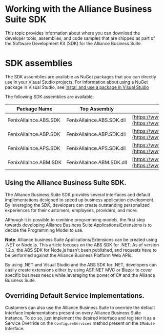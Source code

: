 # Working with the Alliance Business Suite SDK

This topic provides information about where you can download the developer tools, assemblies, and code samples that are shipped as part of the Software Development Kit (SDK) for the Alliance Business Suite.



# SDK assemblies
The SDK assemblies are available as NuGet packages that you can directly use in your Visual Studio projects. For information about using a NuGet package in Visual Studio, see [Install and use a package in Visual Studio](https://docs.microsoft.com/en-us/nuget/quickstart/install-and-use-a-package-in-visual-studio)


The following SDK assemblies are available:


| Package Name |  Top Assembly | Package Location  |
|--------------|-------------|-------------------|
| FenixAllaince.ABS.SDK | FenixAllaince.ABS.SDK.dll | [https://www.nuget.org/packages/FenixAlliance.ABS.SDK/](https://www.nuget.org/packages/FenixAlliance.ABS.SDK/) |
| FenixAllaince.ABP.SDK | FenixAllaince.ABP.SDK.dll | [https://www.nuget.org/packages/FenixAlliance.ABP.SDK/](https://www.nuget.org/packages/FenixAlliance.ABP.SDK/) |
| FenixAllaince.APS.SDK | FenixAllaince.APS.SDK.dll | [https://www.nuget.org/packages/FenixAlliance.APS.SDK/](https://www.nuget.org/packages/FenixAlliance.APS.SDK/) |
| FenixAllaince.ABM.SDK | FenixAllaince.ABM.SDK.dll | [https://www.nuget.org/packages/FenixAlliance.ABM.SDK/](https://www.nuget.org/packages/FenixAlliance.ABM.SDK/) |


## Using the Alliance Business Suite SDK.

The Alliance Business Suite SDK provides several interfaces and default implementations designed to speed up business application development. By leveraging the SDK, developers can create outstanding personalized experiences for their customers, employees, providers, and more.

Although it is possible to combine programming models, the first step towards developing Alliance Business Suite Applications/Extensions is to decide the Programming Model to use.

**Note**: Alliance business Suite Applications/Extensions can be created using .NET or Node.js. This article focuses on the ABS SDK for .NET. As of version 1.2.x, the ABS SDK for Node.js hasn't been published, and requests have to be performed against the Alliance Business Platform Web APIs.

By using .NET and Visual Studio and the ABS SDK for .NET, developers can easily create extensions either by using ASP.NET MVC or Blazor to cover specific business needs while leveraging the power of C# and the Alliance Business Suite.

## Overriding Default Service Implementations.

Customers can also use the Alliance Business Suite to override the default Interface Implementations present on every Alliance Business Suite instance. To do so, just implement the desired interface and register it as a Service Override on the `ConfigureServices` method present on the `IModule` Interface.


 

